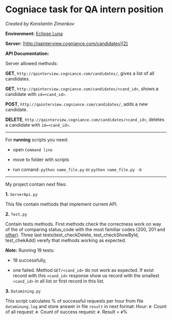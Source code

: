 # Cogniace task for QA intern position 
_Created by Konstantin Zimenkov_

**Environment:** [Eclipse Luna][1]

**Server:** [http://qainterview.cogniance.com/candidates][2] 

**API Documentation:**

Server allowed methods: 

**GET**, ```http://qainterview.cogniance.com/candidates/```, gives a list of all candidates.  

**GET**, ```http://qainterview.cogniance.com/candidates/<cand_id>```, shows a 
candidate with ```id=<cand_id>```. 

**POST**, ```http://qainterview.cogniance.com/candidates/```, adds a new candidate. 

**DELETE**, ```http://qainterview.cogniance.com/candidates/<cand_id>```, deletes a 
candidate with ```id=<cand_id>```. 
***

For **running** scripts you need:

- open ```Command line```

- move to folder with scripts

- run comand: ```python name_file.py``` or ```python name_file.py -b```

***

My project contain next files:

**1.** ```ServerApi.py```

This file contain methods that implement current API.

**2.** ```Test.py```

Contain tests methods.
First methods check the correctness work on way of the of comparing status_code with the most familiar codes (200, 201 and [other][3]).
Three last tests(test_checkDelete, test_checkShowById, test_chekAdd) verefy  that methods working as expected.

_**Note:**_ Running 19 tests:

- 18 successfully,

- one failed. Method ```GET/<cand_id>``` do not work as expected. If exist record with this ```<cand_id>``` response show us record with the smallest ```<cand_id>``` in all list or first record in this list.

**3.** ```Datamining.py```

This script calculates % of successful requests per hour from file ```dataminung.log``` and store answer in file ```result``` in next format: 
Hour: ```#```. Count of all request: ```#```. Count of success request: ```#```. Result = ```#```%


  [1]: https://eclipse.org/home/index.php
  [2]: http://qainterview.cogniance.com/candidates
  [3]: http://en.wikipedia.org/wiki/List_of_HTTP_status_codes